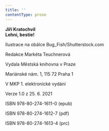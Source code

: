```yaml
---
title: ''
contentType: prose
---
```


**Jiří Kratochvil  
Lehni, bestie!**

Ilustrace na obálce Bug\_Fish/Shutterstock.com

Redakce Markéta Teuchnerová

Vydala Městská knihovna v Praze

Mariánské nám. 1, 115 72 Praha 1

V MKP 1. elektronické vydání

Verze 1.0 z 25. 6. 2021

ISBN 978-80-274-1611-0 (epub)

ISBN 978-80-274-1612-7 (pdf)

ISBN 978-80-274-1613-4 (prc)
